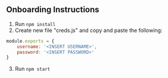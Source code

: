 ## Onboarding Instructions
1. Run `npm install`
2. Create new file "creds.js" and copy and paste the following:
``` javascript
module.exports = {
    username: '<INSERT USERNAME>',
    password: '<INSERT PASSWORD>'
}
```
3. Run `npm start`